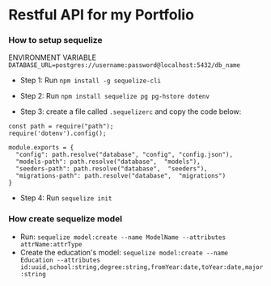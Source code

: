 # Restful API for my Portfolio

### How to setup sequelize

ENVIRONMENT VARIABLE
`DATABASE_URL=postgres://username:password@localhost:5432/db_name
`

- Step 1: Run `npm install -g sequelize-cli`

- Step 2: Run `npm install sequelize pg pg-hstore dotenv`

- Step 3: create a file called `.sequelizerc` and copy the code below:

```
const path = require("path");
require('dotenv').config();

module.exports = {
  "config": path.resolve("database", "config", "config.json"),
  "models-path": path.resolve("database",  "models"),
  "seeders-path": path.resolve("database",  "seeders"),
  "migrations-path": path.resolve("database",  "migrations")
}
```

- Step 4: Run `sequelize init`


### How create sequelize model

- Run: `sequelize model:create --name ModelName --attributes attrName:attrType`
- Create the education's model: `sequelize model:create --name Education --attributes id:uuid,school:string,degree:string,fromYear:date,toYear:date,major:string`
